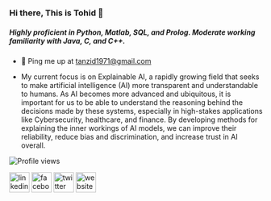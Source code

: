 ### Hi there, This is Tohid 👋

##### Highly proficient in Python, Matlab, SQL, and Prolog. Moderate working familiarity with Java, C, and C++.

- 💬 Ping me up at tanzid1971@gmail.com 

- My current focus is on Explainable AI, a rapidly growing field that seeks to make artificial intelligence (AI) more transparent and understandable to humans. As AI becomes more advanced and ubiquitous, it is important for us to be able to understand the reasoning behind the decisions made by these systems, especially in high-stakes applications like Cybersecurity, healthcare, and finance. By developing methods for explaining the inner workings of AI models, we can improve their reliability, reduce bias and discrimination, and increase trust in AI overall.

![Profile views](https://gpvc.arturio.dev/fallenAmber) 

[<img src='https://cdn.jsdelivr.net/npm/simple-icons@3.0.1/icons/linkedin.svg' alt='linkedin' height='40'>](https://www.linkedin.com/in/https://www.linkedin.com/in/tohid321//)  [<img src='https://cdn.jsdelivr.net/npm/simple-icons@3.0.1/icons/facebook.svg' alt='facebook' height='40'>](https://www.facebook.com/https://www.facebook.com/tohid.321/)  [<img src='https://cdn.jsdelivr.net/npm/simple-icons@3.0.1/icons/twitter.svg' alt='twitter' height='40'>](https://twitter.com/https://twitter.com/tohid321)  [<img src='https://cdn.jsdelivr.net/npm/simple-icons@3.0.1/icons/icloud.svg' alt='website' height='40'>](sites.google.com/view/fallenamber) 

 
